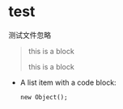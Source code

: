 # test
测试文件忽略

> this is a block
> 
> this is a block

*   A list item with a code block:

        new Object();
